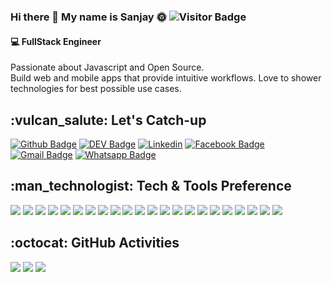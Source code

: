 ### Hi there 👋 My name is Sanjay :sun_with_face: ![Visitor Badge](https://visitor-badge.laobi.icu/badge?page_id=zilurrane.zilurrane)

<h4>
  💻 FullStack Engineer 
</h4>

<p>
  Passionate about Javascript and Open Source.
  <br />
  Build web and mobile apps that provide intuitive workflows. Love to shower technologies for best possible use cases.
</p>


<h2>
  :vulcan_salute:	Let's Catch-up
 </h2>

  [![Github Badge](https://img.shields.io/badge/-Github-232323?style=flat-square&logo=Github&logoColor=white&link=https://github.com/sanjayrane)](https://github.com/sanjayrane)
   [![DEV Badge](https://img.shields.io/badge/-DEV.to-000?style=flat-square&logo=dev.to&logoColor=white&link=https://dev.to/sanjayrane)](https://dev.to/sanjayrane)
  [![Linkedin](https://img.shields.io/badge/-LinkedIn-blue?style=flat&logo=Linkedin&logoColor=white&link=https://www.linkedin.com/in/sanjayrane195/)](https://www.linkedin.com/in/sanjayrane195/) 
  [![Facebook Badge](https://img.shields.io/badge/-Facebook-3b5998?style=flat-square&labelColor=3b5998&logo=facebook&logoColor=white&link=https://www.facebook.com/sanjayrane195/)](https://www.facebook.com/sanjayrane195/)
  [![Gmail Badge](https://img.shields.io/badge/-Gmail-c14438?style=flat-square&logo=Gmail&logoColor=white&link=mailto:sanjayrane195@gmail.com)](mailto:sanjayrane195@gmail.com)
  [![Whatsapp Badge](https://img.shields.io/badge/-Whatsapp-4CA143?style=flat-square&labelColor=4CA143&logo=whatsapp&logoColor=white&link=https://api.whatsapp.com/send?phone=+918975317596&text=Hi!🖖)](https://api.whatsapp.com/send?phone=+918975317596&text=Hi!🖖)

<h2>
  :man_technologist: Tech & Tools Preference
</h2>

<p>
<img src="https://img.shields.io/badge/-JavaScript-eed718?style=flat&logo=javascript&logoColor=ffffff">
<img src="https://img.shields.io/badge/-TypeScript-007ACC?style=flat&logo=typescript&logoColor=ffffff">
<img src="https://img.shields.io/badge/-React-000000?style=flat&logo=react&logoColor=FFFFFF">
<img src="https://img.shields.io/badge/-Angular-DD0031?style=flat&logo=angular&logoColor=FFFFFF">
<img src="https://img.shields.io/badge/-Node.js-3C873A?style=flat&logo=Node.js&logoColor=FFFFFF">
<img src="https://img.shields.io/badge/-GraphQL-e535ab?style=flat&logo=graphql&logoColor=FFFFFF">
<img src="https://img.shields.io/badge/-Express.js-787878?style=flat">
<img src="https://img.shields.io/badge/-ReactNative-000000?style=flat&logo=react&logoColor=1da1f2">
<img src="https://img.shields.io/badge/-C%23-000000?style=flat&logo=c-sharp&logoColor=239120">
<img src="https://img.shields.io/badge/-.Net-5C2D91?style=flat&logo=dot-net&logoColor=FFFFFF">
<img src="https://img.shields.io/badge/-JAVA-5C2D91?style=flat&logo=dot-net&logoColor=FFFFFF">
<img src="https://img.shields.io/badge/-MongoDB-4DB33D?style=flat&logo=mongodb&logoColor=FFFFFF">
<img src="https://img.shields.io/badge/-MySQL-F29111?style=flat&logo=mysql&logoColor=FFFFFF"> 
<img src="https://img.shields.io/badge/-Progressive Web Apps-5A0FC8?style=flat">
<img src="https://img.shields.io/badge/-HTML5-E34F26?style=flat&logo=html5&logoColor=white">
<img src="https://img.shields.io/badge/-CSS3-1572B6?style=flat&logo=css3&logoColor=white">
<img src="https://img.shields.io/badge/AWS-232F3E?style=flat&logo=amazon-aws&logoColor=white">
<img src="https://img.shields.io/badge/-Microsoft Azure-0089D6?style=flat&logo=microsoft-azure&logoColor=white">
<img src="https://img.shields.io/badge/-Docker-black?style=flat&logo=docker&logoColor=white">
<img src="https://img.shields.io/badge/-Git-F1502F?style=flat&logo=git&logoColor=FFFFFF">
<img src="https://img.shields.io/badge/-Github-000000?style=flat&logo=github&logoColor=FFFFFF">
<img src="https://img.shields.io/badge/-VS%20Code-007ACC?style=flat&logo=visual%20studio%20code&logoColor=white">
</p>

<h2>
  :octocat:	GitHub Activities
</h2>
<div>
  <img src="https://github-readme-stats.vercel.app/api?username=sanjayrane&show_icons=true&theme=algolia&count_private=true" />
  <img src="https://github-readme-stats.vercel.app/api/top-langs/?username=sanjayrane&show_icons=true&theme=algolia&count_private=true" />
  <img src="https://github-readme-stats.vercel.app/api/wakatime/?username=sanjayrane&show_icons=true&theme=algolia&count_private=true" />
</div>
